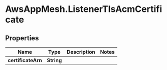 # AwsAppMesh.ListenerTlsAcmCertificate

## Properties

Name | Type | Description | Notes
------------ | ------------- | ------------- | -------------
**certificateArn** | **String** |  | 


